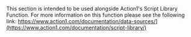 This section is intended to be used alongside Action1's Script Library Function. For more information on this function please see the following link: https://www.action1.com/documentation/data-sources/](https://www.action1.com/documentation/script-library/)
